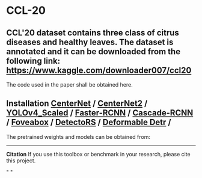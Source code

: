 # CCL-20
CCL'20 dataset contains three class of citrus diseases and healthy leaves. The dataset is annotated and it can be downloaded from the following link: https://www.kaggle.com/downloader007/ccl20
----------------------------------------------------------------------------------------------------------------------------------------------------------------------------------
The code used in the paper shall be obtained here.

**Installation**
[CenterNet](https://github.com/xingyizhou/CenterNet/blob/master/readme/INSTALL.md) /
[CenterNet2](https://github.com/xingyizhou/CenterNet2) /
[YOLOv4_Scaled](https://github.com/WongKinYiu/ScaledYOLOv4) / 
[Faster-RCNN](https://github.com/open-mmlab/mmdetection/tree/master/configs/faster_rcnn) /
[Cascade-RCNN](https://github.com/open-mmlab/mmdetection/tree/master/configs/cascade_rcnn) /
[Foveabox](https://github.com/open-mmlab/mmdetection/tree/master/configs/foveabox) /
[DetectoRS](https://github.com/open-mmlab/mmdetection/blob/master/configs/detectors/README.md) /
[Deformable Detr](https://github.com/open-mmlab/mmdetection/blob/master/configs/deformable_detr/README.md) /
----------------------------------------------------------------------------------------------------------------------------------------------------------------------------------

The pretrained weights and models can be obtained from:

----------------------------------------------------------------------------------------------------------------------------------------------------------------------------------

**Citation**
If you use this toolbox or benchmark in your research, please cite this project.

" "

